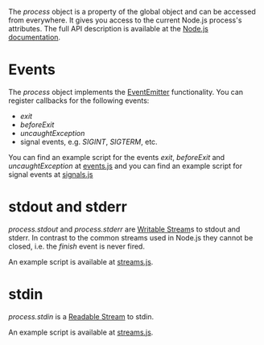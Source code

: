 The _process_ object is a property of the global object and can be accessed from everywhere. It gives you access to the current Node.js process's attributes. The full API description is available at the [Node.js documentation](https://nodejs.org/api/process.html).

# Events
The _process_ object implements the [EventEmitter](../060_events/README.md) functionality. You can register callbacks for the following events:
* _exit_
* _beforeExit_
* _uncaughtException_
* signal events, e.g. _SIGINT_, _SIGTERM_, etc.

You can find an example script for the events _exit_, _beforeExit_ and _uncaughtException_ at [events.js](events.js) and you can find an example script for signal events at [signals.js](signals.js)

# stdout and stderr
_process.stdout_ and _process.stderr_ are [Writable Stream](../110_streams/README.md#writable-streams)s to stdout and stderr. In contrast to the common streams used in Node.js they cannot be closed, i.e. the _finish_ event is never fired.

An example script is available at [streams.js](streams.js).

# stdin
_process.stdin_ is a  [Readable Stream](../110_streams/README.md#readable-streams) to stdin.

An example script is available at [streams.js](streams.js).
